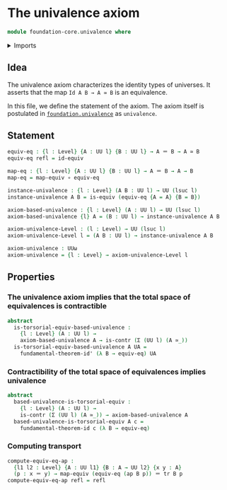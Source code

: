 # The univalence axiom

```agda
module foundation-core.univalence where
```

<details><summary>Imports</summary>

```agda
open import foundation.action-on-identifications-functions
open import foundation.dependent-pair-types
open import foundation.fundamental-theorem-of-identity-types
open import foundation.universe-levels

open import foundation-core.contractible-types
open import foundation-core.equivalences
open import foundation-core.function-types
open import foundation-core.identity-types
open import foundation-core.transport-along-identifications
```

</details>

## Idea

The univalence axiom characterizes the identity types of universes. It asserts
that the map `Id A B → A ≃ B` is an equivalence.

In this file, we define the statement of the axiom. The axiom itself is
postulated in [`foundation.univalence`](foundation.univalence.md) as
`univalence`.

## Statement

```agda
equiv-eq : {l : Level} {A : UU l} {B : UU l} → A ＝ B → A ≃ B
equiv-eq refl = id-equiv

map-eq : {l : Level} {A : UU l} {B : UU l} → A ＝ B → A → B
map-eq = map-equiv ∘ equiv-eq

instance-univalence : {l : Level} (A B : UU l) → UU (lsuc l)
instance-univalence A B = is-equiv (equiv-eq {A = A} {B = B})

axiom-based-univalence : {l : Level} (A : UU l) → UU (lsuc l)
axiom-based-univalence {l} A = (B : UU l) → instance-univalence A B

axiom-univalence-Level : (l : Level) → UU (lsuc l)
axiom-univalence-Level l = (A B : UU l) → instance-univalence A B

axiom-univalence : UUω
axiom-univalence = {l : Level} → axiom-univalence-Level l
```

## Properties

### The univalence axiom implies that the total space of equivalences is contractible

```agda
abstract
  is-torsorial-equiv-based-univalence :
    {l : Level} (A : UU l) →
    axiom-based-univalence A → is-contr (Σ (UU l) (A ≃_))
  is-torsorial-equiv-based-univalence A UA =
    fundamental-theorem-id' (λ B → equiv-eq) UA
```

### Contractibility of the total space of equivalences implies univalence

```agda
abstract
  based-univalence-is-torsorial-equiv :
    {l : Level} (A : UU l) →
    is-contr (Σ (UU l) (A ≃_)) → axiom-based-univalence A
  based-univalence-is-torsorial-equiv A c =
    fundamental-theorem-id c (λ B → equiv-eq)
```

### Computing transport

```agda
compute-equiv-eq-ap :
  {l1 l2 : Level} {A : UU l1} {B : A → UU l2} {x y : A}
  (p : x ＝ y) → map-equiv (equiv-eq (ap B p)) ＝ tr B p
compute-equiv-eq-ap refl = refl
```
